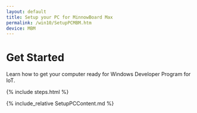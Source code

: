 ```yaml
---
layout: default
title: Setup your PC for MinnowBoard Max
permalink: /win10/SetupPCMBM.htm
device: MBM
---
```


<div class="row">
    <h1>Get Started</h1>
        <div class="col-md-8">
        <p>Learn how to get your computer ready for Windows Developer Program for IoT.</p>
    </div>
    {% include steps.html %}
    <!-- <div class="row">
      <ul class="nav nav-justified get-started-steps text-center">
          <li>
            <a href="{{site.baseurl}}/GetStarted.htm"><h3 class="inactive">1. Select Your Device</h3></a>
          </li>
          <li>
            <a href="{{site.baseurl}}/win10/SetupMBM.htm" ><h3 class="inactive">2. Set up your Device</h3></a>
          </li>
          <li>
            <a href="{{site.baseurl}}/win10/SetupPCMBM.htm"><h3 class="active">3. Set up your PC</h3></a>
            <span class="glyphicon glyphicon-time"></span> 30-45min
          </li>
          <li>
            <a href="{{site.baseurl}}/win10/samples/BlinkyMBM.htm"><h3 class="inactive">4. Develop</h3></a>
          </li>
      </ul>
    </div> -->
</div>

{% include_relative SetupPCContent.md %}
